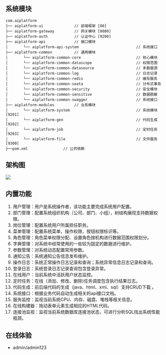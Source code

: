 ## 系统模块

~~~
com.aiplatform     
├── aiplatform-ui              // 前端框架 [80]
├── aiplatform-gateway         // 网关模块 [8080]
├── aiplatform-auth            // 认证中心 [9200]
├── aiplatform-api             // 接口模块
│       └── aiplatform-api-system                          // 系统接口
├── aiplatform-common          // 通用模块
│       └── aiplatform-common-core                         // 核心模块
│       └── aiplatform-common-datascope                    // 权限范围
│       └── aiplatform-common-datasource                   // 多数据源
│       └── aiplatform-common-log                          // 日志记录
│       └── aiplatform-common-redis                        // 缓存服务
│       └── aiplatform-common-seata                        // 分布式事务
│       └── aiplatform-common-security                     // 安全模块
│       └── aiplatform-common-sensitive                    // 数据脱敏
│       └── aiplatform-common-swagger                      // 系统接口
├── aiplatform-modules         // 业务模块
│       └── aiplatform-system                              // 系统模块 [9201]
│       └── aiplatform-gen                                 // 代码生成 [9202]
│       └── aiplatform-job                                 // 定时任务 [9203]
│       └── aiplatform-file                                // 文件服务 [9300]
├──pom.xml                // 公共依赖
~~~

## 架构图

<img src="https://oscimg.oschina.net/oscnet/up-82e9722ecb846786405a904bafcf19f73f3.png"/>

## 内置功能

1.  用户管理：用户是系统操作者，该功能主要完成系统用户配置。
2.  部门管理：配置系统组织机构（公司、部门、小组），树结构展现支持数据权限。
3.  岗位管理：配置系统用户所属担任职务。
4.  菜单管理：配置系统菜单，操作权限，按钮权限标识等。
5.  角色管理：角色菜单权限分配、设置角色按机构进行数据范围权限划分。
6.  字典管理：对系统中经常使用的一些较为固定的数据进行维护。
7.  参数管理：对系统动态配置常用参数。
8.  通知公告：系统通知公告信息发布维护。
9.  操作日志：系统正常操作日志记录和查询；系统异常信息日志记录和查询。
10. 登录日志：系统登录日志记录查询包含登录异常。
11. 在线用户：当前系统中活跃用户状态监控。
12. 定时任务：在线（添加、修改、删除)任务调度包含执行结果日志。
13. 代码生成：前后端代码的生成（java、html、xml、sql）支持CRUD下载 。
14. 系统接口：根据业务代码自动生成相关的api接口文档。
15. 服务监控：监视当前系统CPU、内存、磁盘、堆栈等相关信息。
16. 在线构建器：拖动表单元素生成相应的HTML代码。
17. 连接池监视：监视当前系统数据库连接池状态，可进行分析SQL找出系统性能瓶颈。

## 在线体验

- admin/admin123  
